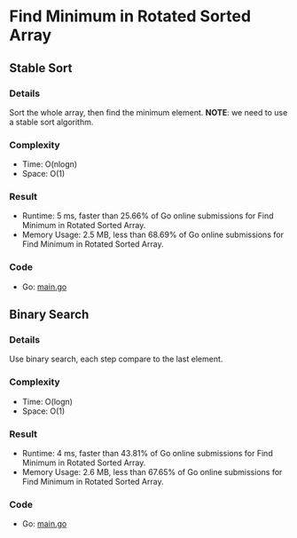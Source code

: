 # Find Minimum in Rotated Sorted Array
## Stable Sort
### Details
Sort the whole array, then find the minimum element.
**NOTE**: we need to use a stable sort algorithm.
### Complexity
- Time: O(nlogn)
- Space: O(1)
### Result
- Runtime: 5 ms, faster than 25.66% of Go online submissions for Find Minimum in Rotated Sorted Array.
- Memory Usage: 2.5 MB, less than 68.69% of Go online submissions for Find Minimum in Rotated Sorted Array.
### Code
- Go: [main.go](#maingo)
## Binary Search 
### Details
Use binary search, each step compare to the last element.
### Complexity
- Time: O(logn)
- Space: O(1)
### Result
- Runtime: 4 ms, faster than 43.81% of Go online submissions for Find Minimum in Rotated Sorted Array.
- Memory Usage: 2.6 MB, less than 67.65% of Go online submissions for Find Minimum in Rotated Sorted Array.
### Code
- Go: [main.go](#maingo)